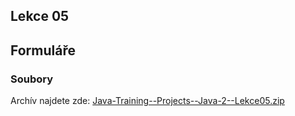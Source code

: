 Lekce 05
--------

Formuláře
---------

### Soubory

Archív najdete zde: [Java-Training--Projects--Java-2--Lekce05.zip](../../data/2020-jaro/java-2/Java-Training--Projects--Java-2--Lekce05.zip)


<!--
### Videozáznam

Na YouTube se můžete podívat na záznam z lekce:

<iframe width="560" height="315"
	src="https://www.youtube.com/embed/bZbbUFpimg0"
	frameborder="0"
	allowfullscreen></iframe>

Celý playlist na YouTube najdete zde:
[Java 2 - Brno (jaro 2020) - YouTube playlist](https://www.youtube.com/playlist?list=PLTCx5oiCrIJ5H1uPvwQYUkhQuznifLe-L)
-->